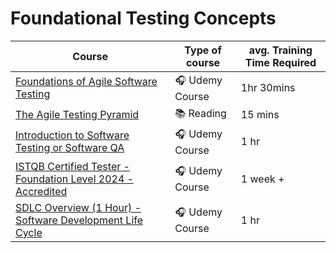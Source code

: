 # Foundational Testing Concepts

| Course | Type of course | avg. Training Time Required |
| ------ | -------------- | --------------------------- |
|[Foundations of Agile Software Testing](https://www.udemy.com/course/foundations-of-agile-software-testing-j/)| 🎧 Udemy Course | 1hr 30mins |
|[The Agile Testing Pyramid](https://www.agilecoachjournal.com/2014-01-28/the-agile-testing-pyramid#:~:text=The%20Agile%20Testing%20Pyramid%20is,and%20testing%20for%20iterative%20development.&text=The%20great%20majority%20of%20testing,middle%20tier%20to%20test%20services.)| 📚 Reading  | 15 mins |
|[Introduction to Software Testing or Software QA](https://www.udemy.com/course/introduction-to-software-testing-or-software-qa/)| 🎧 Udemy Course | 1 hr |
|[ISTQB Certified Tester - Foundation Level 2024 - Accredited](https://www.udemy.com/course/accredited-istqb-certified-tester-foundation-level-course/)| 🎧 Udemy Course | 1 week +|
|[SDLC Overview (1 Hour) - Software Development Life Cycle](https://www.udemy.com/course/sdlc-phases/)| 🎧 Udemy Course | 1 hr |
